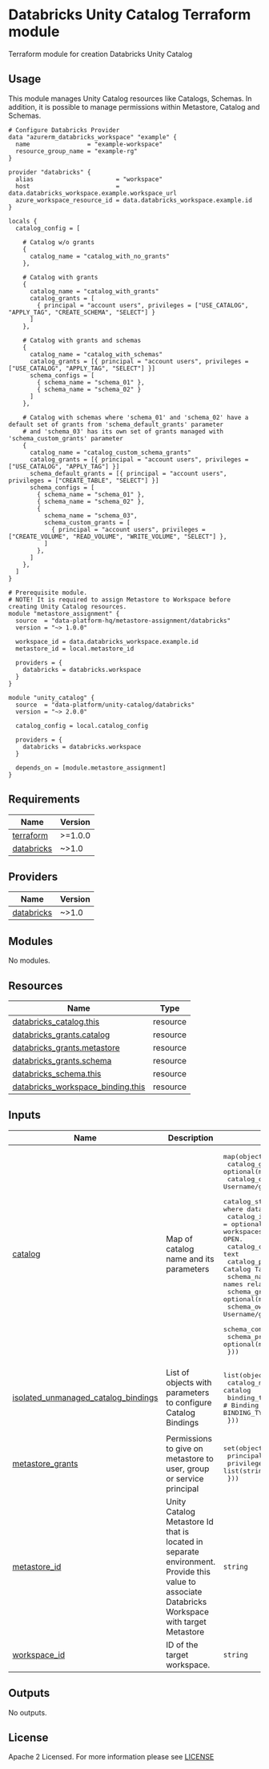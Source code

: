 # Databricks Unity Catalog Terraform module
Terraform module for creation Databricks Unity Catalog

## Usage
This module manages Unity Catalog resources like Catalogs, Schemas. In addition, it is possible to manage permissions within Metastore, Catalog and Schemas.
```hcl
# Configure Databricks Provider
data "azurerm_databricks_workspace" "example" {
  name                = "example-workspace"
  resource_group_name = "example-rg"
}

provider "databricks" {
  alias                       = "workspace"
  host                        = data.databricks_workspace.example.workspace_url
  azure_workspace_resource_id = data.databricks_workspace.example.id
}

locals {
  catalog_config = [

    # Catalog w/o grants
    {
      catalog_name = "catalog_with_no_grants"
    },

    # Catalog with grants
    {
      catalog_name = "catalog_with_grants"
      catalog_grants = [
        { principal = "account users", privileges = ["USE_CATALOG", "APPLY_TAG", "CREATE_SCHEMA", "SELECT"] }
      ]
    },

    # Catalog with grants and schemas
    {
      catalog_name = "catalog_with_schemas"
      catalog_grants = [{ principal = "account users", privileges = ["USE_CATALOG", "APPLY_TAG", "SELECT"] }]
      schema_configs = [
        { schema_name = "schema_01" },
        { schema_name = "schema_02" }
      ]
    },

    # Catalog with schemas where 'schema_01' and 'schema_02' have a default set of grants from 'schema_default_grants' parameter
    # and 'schema_03' has its own set of grants managed with 'schema_custom_grants' parameter
    {
      catalog_name = "catalog_custom_schema_grants"
      catalog_grants = [{ principal = "account users", privileges = ["USE_CATALOG", "APPLY_TAG"] }]
      schema_default_grants = [{ principal = "account users", privileges = ["CREATE_TABLE", "SELECT"] }]
      schema_configs = [
        { schema_name = "schema_01" },
        { schema_name = "schema_02" },
        { 
          schema_name = "schema_03", 
          schema_custom_grants = [
            { principal = "account users", privileges = ["CREATE_VOLUME", "READ_VOLUME", "WRITE_VOLUME", "SELECT"] },
          ]
        },
      ]
    },
  ]
}

# Prerequisite module.
# NOTE! It is required to assign Metastore to Workspace before creating Unity Catalog resources.
module "metastore_assignment" {
  source  = "data-platform-hq/metastore-assignment/databricks"
  version = "~> 1.0.0"

  workspace_id = data.databricks_workspace.example.id
  metastore_id = local.metastore_id

  providers = {
    databricks = databricks.workspace
  }
}

module "unity_catalog" {
  source  = "data-platform/unity-catalog/databricks"
  version = "~> 2.0.0"

  catalog_config = local.catalog_config

  providers = {
    databricks = databricks.workspace
  }
  
  depends_on = [module.metastore_assignment]
}
```
<!-- BEGIN_TF_DOCS -->
## Requirements

| Name | Version |
|------|---------|
| <a name="requirement_terraform"></a> [terraform](#requirement\_terraform) | >=1.0.0 |
| <a name="requirement_databricks"></a> [databricks](#requirement\_databricks) | ~>1.0 |

## Providers

| Name | Version |
|------|---------|
| <a name="provider_databricks"></a> [databricks](#provider\_databricks) | ~>1.0 |

## Modules

No modules.

## Resources

| Name | Type |
|------|------|
| [databricks_catalog.this](https://registry.terraform.io/providers/databricks/databricks/latest/docs/resources/catalog) | resource |
| [databricks_grants.catalog](https://registry.terraform.io/providers/databricks/databricks/latest/docs/resources/grants) | resource |
| [databricks_grants.metastore](https://registry.terraform.io/providers/databricks/databricks/latest/docs/resources/grants) | resource |
| [databricks_grants.schema](https://registry.terraform.io/providers/databricks/databricks/latest/docs/resources/grants) | resource |
| [databricks_schema.this](https://registry.terraform.io/providers/databricks/databricks/latest/docs/resources/schema) | resource |
| [databricks_workspace_binding.this](https://registry.terraform.io/providers/databricks/databricks/latest/docs/resources/workspace_binding) | resource |

## Inputs

| Name | Description | Type | Default | Required |
|------|-------------|------|---------|:--------:|
| <a name="input_catalog"></a> [catalog](#input\_catalog) | Map of catalog name and its parameters | <pre>map(object({<br/>    catalog_grants         = optional(map(list(string)))<br/>    catalog_owner          = optional(string)         # Username/groupname/sp application_id of the catalog owner.<br/>    catalog_storage_root   = optional(string)         # Location in cloud storage where data for managed tables will be stored<br/>    catalog_isolation_mode = optional(string, "OPEN") # Whether the catalog is accessible from all workspaces or a specific set of workspaces. Can be ISOLATED or OPEN.<br/>    catalog_comment        = optional(string)         # User-supplied free-form text<br/>    catalog_properties     = optional(map(string))    # Extensible Catalog Tags.<br/>    schema_name            = optional(list(string))   # List of Schema names relative to parent catalog.<br/>    schema_grants          = optional(map(list(string)))<br/>    schema_owner           = optional(string) # Username/groupname/sp application_id of the schema owner.<br/>    schema_comment         = optional(string)<br/>    schema_properties      = optional(map(string))<br/>  }))</pre> | `{}` | no |
| <a name="input_isolated_unmanaged_catalog_bindings"></a> [isolated\_unmanaged\_catalog\_bindings](#input\_isolated\_unmanaged\_catalog\_bindings) | List of objects with parameters to configure Catalog Bindings | <pre>list(object({<br/>    catalog_name = string                                      # Name of ISOLATED catalog<br/>    binding_type = optional(string, "BINDING_TYPE_READ_WRITE") # Binding mode. Possible values are BINDING_TYPE_READ_ONLY, BINDING_TYPE_READ_WRITE<br/>  }))</pre> | `[]` | no |
| <a name="input_metastore_grants"></a> [metastore\_grants](#input\_metastore\_grants) | Permissions to give on metastore to user, group or service principal | <pre>set(object({<br/>    principal  = string<br/>    privileges = list(string)<br/>  }))</pre> | `[]` | no |
| <a name="input_metastore_id"></a> [metastore\_id](#input\_metastore\_id) | Unity Catalog Metastore Id that is located in separate environment. Provide this value to associate Databricks Workspace with target Metastore | `string` | n/a | yes |
| <a name="input_workspace_id"></a> [workspace\_id](#input\_workspace\_id) | ID of the target workspace. | `string` | `null` | no |

## Outputs

No outputs.
<!-- END_TF_DOCS -->

## License

Apache 2 Licensed. For more information please see [LICENSE](https://github.com/data-platform-hq/terraform-databricks-unity-catalog/tree/master/LICENSE)
